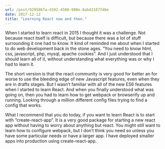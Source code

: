 ```yaml
---
url: /post/9295867a-d192-4508-988e-8ab42187fd6e
date: 2017-12-12
title: "Learning React now and then."
---
```


When I started to learn react in 2015 I thought it was a challenge. Not because react itself is difficult, but because there was a lot of stuff surrounding it one had to know. It kind of reminded me about when I started to do web development back in the stone ages. &#8220;You need to know html, css, javascript, php, mysql, apache cookies&#8221;. And I just understood that I should learn all of it, without understanding what everything was or why I had to learn it.



The short version is that the react community is very good for better an for worse to use the bleeding edge of new Javascript features, even when they are in drafts stages. But I wasn&#8217;t familiar with all of the new ES6 features when I started to learn React. And when you finally understood what was going on, then you had to learn how to get webpack or browserify up and running. Looking through a million different config files trying to find a config that works.



What I recommend that you do today, if you want to learn React is to start with &#8220;create-react-app&#8221;. It is a very good package for starting a new react app without having to worry about anything but react. You might still want to learn how to configure webpack, but I don&#8217;t think you need so unless you have some particular needs or have a larger app. I have deployed smaller apps into production using create-react-app.